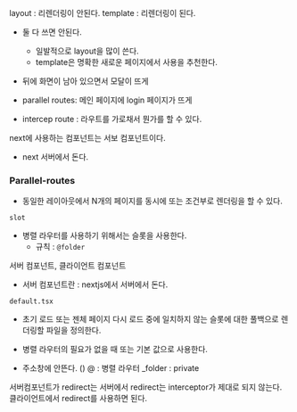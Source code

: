 layout : 리렌더링이 안된다.
template : 리렌더링이 된다.

- 둘 다 쓰면 안된다.
  - 일발적으로 layout을 많이 쓴다.
  - template은 명확한 새로운 페이지에서 사용을 추천한다.

- 뒤에 화면이 남아 있으면서 모달이 뜨게 
- parallel routes: 메인 페이지에 login 페이지가 뜨게 
- intercep route : 라우트를 가로채서 뭔가를 할 수 있다.



next에 사용하는 컴포넌트는 서보 컴포넌트이다.
  - next 서버에서 돈다.



### Parallel-routes

- 동일한 레이아웃에서 N개의 페이지를 동시에 또는 조건부로 렌더링을 할 수 있다.


`slot`

- 병렬 라우터를 사용하기 위해서는 슬롯을 사용한다. 
  - 규칙 : `@folder`

서버 컴포넌트, 클라이언트 컴포넌트
- 서버 컴포넌트란 : nextjs에서 서버에서 돈다.

`default.tsx`
- 초기 로드 또는 젠체 페이지 다시 로드 중에 일치하지 않는 슬롯에 대한 풀백으로 렌더링할 파일을 정의한다.
- 병렬 라우터의 필요가 없을 때 또는 기본 값으로 사용한다.

- 주소창에 안뜬다.
()
@ : 병렬 라우터
_folder : private

서버컴포넌트가 redirect는 서버에서 redirect는 interceptor가 제대로 되지 않는다.
클라이언트에서 redirect를 사용하면 된다.
